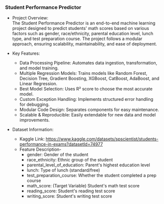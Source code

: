 ### Student Performance Predictor<br>

- Project Overview:<br>
The Student Performance Predictor is an end-to-end machine learning project designed to predict students' math scores based on various factors such as gender, race/ethnicity, parental education level, lunch type, and test preparation course. The project follows a modular approach, ensuring scalability, maintainability, and ease of deployment.<br>

- Key Features:<br>
  - Data Processing Pipeline: Automates data ingestion, transformation, and model training.<br>
  - Multiple Regression Models: Trains models like Random Forest, Decision Tree, Gradient Boosting, XGBoost, CatBoost, AdaBoost, and Linear Regression.<br>
  - Best Model Selection: Uses R² score to choose the most accurate model.<br>
  - Custom Exception Handling: Implements structured error handling for debugging.<br>
  - Modular Code Design: Separates components for easy maintenance.<br>
  - Scalable & Reproducible: Easily extendable for new data and model improvements.<br>

- Dataset Information:<br>
  - Kaggle Link: https://www.kaggle.com/datasets/spscientist/students-performance-in-exams?datasetId=74977<br>
  - Feature	Description-<br>
      - gender: Gender of the student<br>
      - race_ethnicity: Ethnic group of the student<br>
      - parental_level_of_education:	Parent's highest education level<br>
      - lunch:	Type of lunch (standard/free)<br>
      - test_preparation_course:	Whether the student completed a prep course<br>
      - math_score:	(Target Variable) Student's math test score<br>
      - reading_score:	Student's reading test score<br>
      - writing_score:	Student's writing test score<br>

